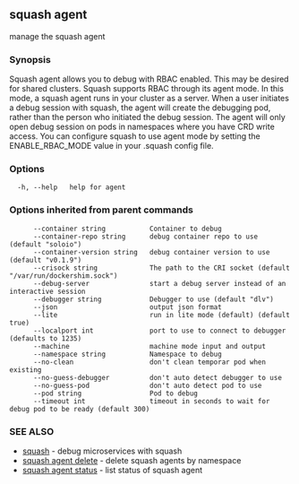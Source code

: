 ## squash agent

manage the squash agent

### Synopsis

Squash agent allows you to debug with RBAC enabled.
This may be desired for shared clusters. Squash supports RBAC through its agent
mode. In this mode, a squash agent runs in your cluster as a server. When a
user initiates a debug session with squash, the agent will create the debugging
pod, rather than the person who initiated the debug session. The agent will
only open debug session on pods in namespaces where you have CRD write access.
You can configure squash to use agent mode by setting the ENABLE_RBAC_MODE value
in your .squash config file.


### Options

```
  -h, --help   help for agent
```

### Options inherited from parent commands

```
      --container string           Container to debug
      --container-repo string      debug container repo to use (default "soloio")
      --container-version string   debug container version to use (default "v0.1.9")
      --crisock string             The path to the CRI socket (default "/var/run/dockershim.sock")
      --debug-server               start a debug server instead of an interactive session
      --debugger string            Debugger to use (default "dlv")
      --json                       output json format
      --lite                       run in lite mode (default) (default true)
      --localport int              port to use to connect to debugger (defaults to 1235)
      --machine                    machine mode input and output
      --namespace string           Namespace to debug
      --no-clean                   don't clean temporar pod when existing
      --no-guess-debugger          don't auto detect debugger to use
      --no-guess-pod               don't auto detect pod to use
      --pod string                 Pod to debug
      --timeout int                timeout in seconds to wait for debug pod to be ready (default 300)
```

### SEE ALSO

* [squash](squash.md)	 - debug microservices with squash
* [squash agent delete](squash_agent_delete.md)	 - delete squash agents by namespace
* [squash agent status](squash_agent_status.md)	 - list status of squash agent

